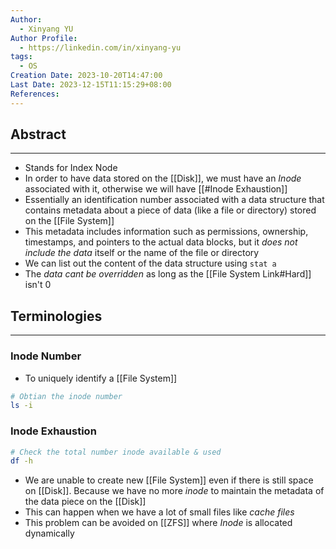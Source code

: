 ```yaml
---
Author:
  - Xinyang YU
Author Profile:
  - https://linkedin.com/in/xinyang-yu
tags:
  - OS
Creation Date: 2023-10-20T14:47:00
Last Date: 2023-12-15T11:15:29+08:00
References: 
---
```

## Abstract
---
- Stands for Index Node
- In order to have data stored on the [[Disk]], we must have an *Inode* associated with it, otherwise we will have [[#Inode Exhaustion]]
- Essentially an identification number associated with a data structure that contains metadata about a piece of data (like a file or directory) stored on the [[File System]]
- This metadata includes information such as permissions, ownership, timestamps, and pointers to the actual data blocks, but it *does not include the data* itself or the name of the file or directory
- We can list out the content of the data structure using `stat a`
- The *data cant be overridden* as long as the [[File System Link#Hard]] isn't 0


## Terminologies
---
### Inode Number
- To uniquely identify a [[File System]]
```bash
# Obtian the inode number
ls -i
```
### Inode Exhaustion 
```bash
# Check the total number inode available & used
df -h
```
- We are unable to create new [[File System]] even if there is still space on [[Disk]]. Because we have no more *inode* to maintain the metadata of the data piece on the [[Disk]]
- This can happen when we have a lot of small files like *cache files*
- This problem can be avoided on [[ZFS]] where *Inode* is allocated dynamically